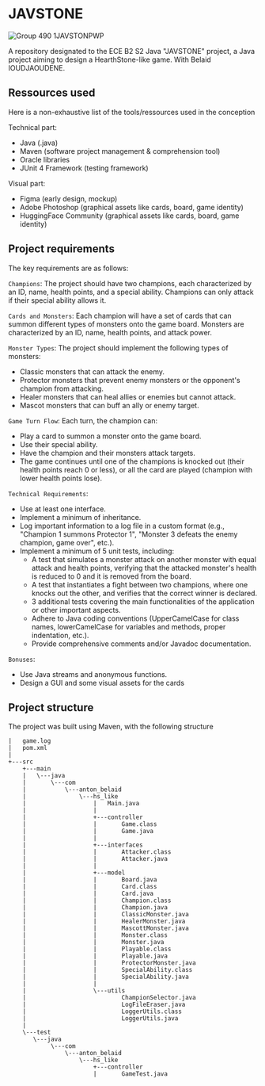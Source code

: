 # JAVSTONE
![Group 490 1JAVSTONPWP](https://github.com/aent0n/ECE_JAVA_B2_S2_Project-JAVSTONE/assets/116871473/053fc9f4-3b47-4288-98e3-93724d26b5b2)

A repository designated to the ECE B2 S2 Java "JAVSTONE" project, a Java project aiming to design a HearthStone-like game. With Belaid IOUDJAOUDENE.


## Ressources used
Here is a non-exhaustive list of the tools/ressources used in the conception

Technical part:
  - Java (.java)
  - Maven (software project management & comprehension tool)
  - Oracle libraries
  - JUnit 4 Framework (testing framework)

Visual part:
  - Figma (early design, mockup)
  - Adobe Photoshop (graphical assets like cards, board, game identity)
  - HuggingFace Community (graphical assets like cards, board, game identity)

## Project requirements
The key requirements are as follows:


``Champions``: The project should have two champions, each characterized by an ID, name, health points, and a special ability. Champions can only attack if their special ability allows it.


``Cards and Monsters``: Each champion will have a set of cards that can summon different types of monsters onto the game board. Monsters are characterized by an ID, name, health points, and attack power.


``Monster Types``: The project should implement the following types of monsters:
  - Classic monsters that can attack the enemy.
  - Protector monsters that prevent enemy monsters or the opponent's champion from attacking.
  - Healer monsters that can heal allies or enemies but cannot attack.
  - Mascot monsters that can buff an ally or enemy target.


``Game Turn Flow``: Each turn, the champion can:
  -  Play a card to summon a monster onto the game board.
  - Use their special ability.
  - Have the champion and their monsters attack targets.
  - The game continues until one of the champions is knocked out (their health points reach 0 or less), or all the card are played (champion with lower health points lose).


``Technical Requirements``:
  - Use at least one interface.
  - Implement a minimum of inheritance.
  - Log important information to a log file in a custom format (e.g., "Champion 1 summons Protector 1", "Monster 3 defeats the enemy champion, game over", etc.).
  - Implement a minimum of 5 unit tests, including:
    - A test that simulates a monster attack on another monster with equal attack and health points, verifying that the attacked monster's health is reduced to 0 and it is removed       from the board.
    - A test that instantiates a fight between two champions, where one knocks out the other, and verifies that the correct winner is declared.
    - 3 additional tests covering the main functionalities of the application or other important aspects.
    - Adhere to Java coding conventions (UpperCamelCase for class names, lowerCamelCase for variables and methods, proper indentation, etc.).
    - Provide comprehensive comments and/or Javadoc documentation.


``Bonuses``:
  - Use Java streams and anonymous functions.
  - Design a GUI and some visual assets for the cards


## Project structure
The project was built using Maven, with the following structure

```
|   game.log
|   pom.xml
|
+---src
    +---main
    |   \---java
    |       \---com
    |           \---anton_belaid
    |               \---hs_like
    |                   |   Main.java
    |                   |
    |                   +---controller
    |                   |       Game.class
    |                   |       Game.java
    |                   |
    |                   +---interfaces
    |                   |       Attacker.class
    |                   |       Attacker.java
    |                   |
    |                   +---model
    |                   |       Board.java
    |                   |       Card.class
    |                   |       Card.java
    |                   |       Champion.class
    |                   |       Champion.java
    |                   |       ClassicMonster.java
    |                   |       HealerMonster.java
    |                   |       MascottMonster.java
    |                   |       Monster.class
    |                   |       Monster.java
    |                   |       Playable.class
    |                   |       Playable.java
    |                   |       ProtectorMonster.java
    |                   |       SpecialAbility.class
    |                   |       SpecialAbility.java
    |                   |
    |                   \---utils
    |                           ChampionSelector.java
    |                           LogFileEraser.java
    |                           LoggerUtils.class
    |                           LoggerUtils.java
    |
    \---test
       \---java
            \---com
                \---anton_belaid
                    \---hs_like
                        +---controller
                        |       GameTest.java

```
